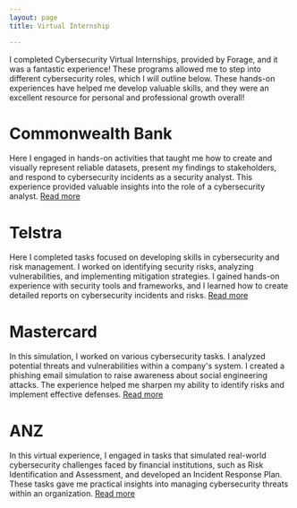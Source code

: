 ```yaml
---
layout: page
title: Virtual Internship

---
```


I completed Cybersecurity Virtual Internships, provided by Forage, and it was a fantastic experience! These programs allowed me to step into different cybersecurity roles, which I will outline below.
These hands-on experiences have helped me develop valuable skills, and they were an excellent resource for personal and professional growth overall!

# Commonwealth Bank
Here I engaged in hands-on activities that taught me how to create and visually represent reliable datasets, present my findings to stakeholders, and respond to cybersecurity incidents as a security analyst. This experience provided valuable insights into the role of a cybersecurity analyst.
[Read more](./about)

# Telstra

Here I completed tasks focused on developing skills in cybersecurity and risk management. I worked on identifying security risks, analyzing vulnerabilities, and implementing mitigation strategies.  I gained hands-on experience with security tools and frameworks, and I learned how to create detailed reports on cybersecurity incidents and risks.
[Read more](./about)

# Mastercard

In this simulation, I worked on various cybersecurity tasks. I analyzed potential threats and vulnerabilities within a company's system. I created a phishing email simulation to raise awareness about social engineering attacks. The experience helped me sharpen my ability to identify risks and implement effective defenses.
[Read more](./about)

# ANZ

In this virtual experience, I engaged in tasks that simulated real-world cybersecurity challenges faced by financial institutions, such as Risk Identification and Assessment, and developed an Incident Response Plan. These tasks gave me practical insights into managing cybersecurity threats within an organization.
[Read more](./about)

